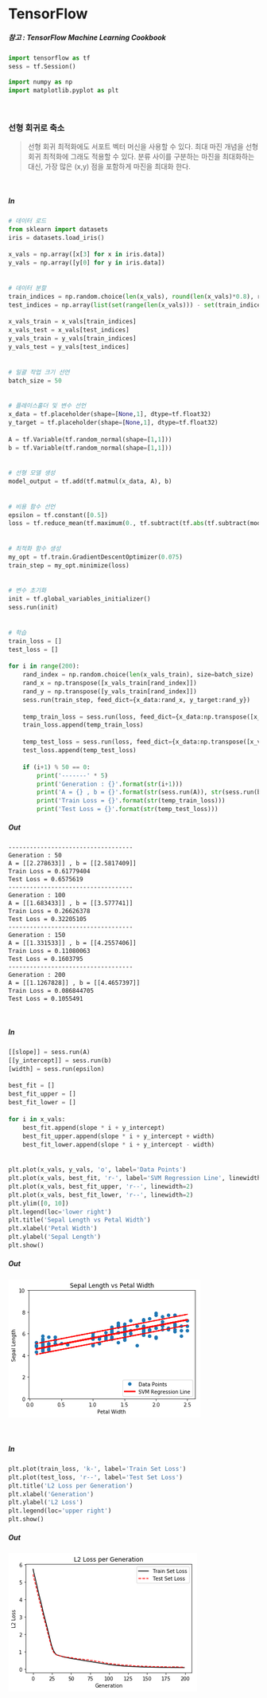 
# TensorFlow

##### 참고 : TensorFlow Machine Learning Cookbook


```python
import tensorflow as tf
sess = tf.Session()
```


```python
import numpy as np
import matplotlib.pyplot as plt
```

<br>

### 선형 회귀로 축소
> 선형 회귀 최적화에도 서포트 벡터 머신을 사용할 수 있다.
> 최대 마진 개념을 선형 회귀 최적화에 그래도 적용할 수 있다. 
> 분류 사이를 구분하는 마진을 최대화하는 대신, 가장 많은 (x,y) 점을 포함하게 마진을 최대화 한다.

<br>

##### In
```python
# 데이터 로드
from sklearn import datasets
iris = datasets.load_iris()

x_vals = np.array([x[3] for x in iris.data])
y_vals = np.array([y[0] for y in iris.data])


# 데이터 분할
train_indices = np.random.choice(len(x_vals), round(len(x_vals)*0.8), replace=False)
test_indices = np.array(list(set(range(len(x_vals))) - set(train_indices)))

x_vals_train = x_vals[train_indices]
x_vals_test = x_vals[test_indices]
y_vals_train = y_vals[train_indices]
y_vals_test = y_vals[test_indices]


# 일괄 작업 크기 선언
batch_size = 50


# 플레이스홀더 및 변수 선언
x_data = tf.placeholder(shape=[None,1], dtype=tf.float32)
y_target = tf.placeholder(shape=[None,1], dtype=tf.float32)

A = tf.Variable(tf.random_normal(shape=[1,1]))
b = tf.Variable(tf.random_normal(shape=[1,1]))


# 선형 모델 생성
model_output = tf.add(tf.matmul(x_data, A), b)


# 비용 함수 선언
epsilon = tf.constant([0.5])
loss = tf.reduce_mean(tf.maximum(0., tf.subtract(tf.abs(tf.subtract(model_output, y_target)), epsilon)))


# 최적화 함수 생성
my_opt = tf.train.GradientDescentOptimizer(0.075)
train_step = my_opt.minimize(loss)


# 변수 초기화
init = tf.global_variables_initializer()
sess.run(init)


# 학습
train_loss = []
test_loss = []

for i in range(200):
    rand_index = np.random.choice(len(x_vals_train), size=batch_size)
    rand_x = np.transpose([x_vals_train[rand_index]])
    rand_y = np.transpose([y_vals_train[rand_index]])
    sess.run(train_step, feed_dict={x_data:rand_x, y_target:rand_y})
    
    temp_train_loss = sess.run(loss, feed_dict={x_data:np.transpose([x_vals_train]), y_target:np.transpose([y_vals_train])})
    train_loss.append(temp_train_loss)
    
    temp_test_loss = sess.run(loss, feed_dict={x_data:np.transpose([x_vals_test]), y_target:np.transpose([y_vals_test])})
    test_loss.append(temp_test_loss)
    
    if (i+1) % 50 == 0:
        print('-------' * 5)
        print('Generation : {}'.format(str(i+1)))
        print('A = {} , b = {}'.format(str(sess.run(A)), str(sess.run(b))))
        print('Train Loss = {}'.format(str(temp_train_loss)))
        print('Test Loss = {}'.format(str(temp_test_loss)))
```
##### Out
    -----------------------------------
    Generation : 50
    A = [[2.278633]] , b = [[2.5817409]]
    Train Loss = 0.61779404
    Test Loss = 0.6575619
    -----------------------------------
    Generation : 100
    A = [[1.683433]] , b = [[3.577741]]
    Train Loss = 0.26626378
    Test Loss = 0.32205105
    -----------------------------------
    Generation : 150
    A = [[1.331533]] , b = [[4.2557406]]
    Train Loss = 0.11080063
    Test Loss = 0.1603795
    -----------------------------------
    Generation : 200
    A = [[1.1267828]] , b = [[4.4657397]]
    Train Loss = 0.086844705
    Test Loss = 0.1055491
    
<br>

##### In
```python
[[slope]] = sess.run(A)
[[y_intercept]] = sess.run(b)
[width] = sess.run(epsilon)

best_fit = []
best_fit_upper = []
best_fit_lower = []

for i in x_vals:
    best_fit.append(slope * i + y_intercept)
    best_fit_upper.append(slope * i + y_intercept + width)
    best_fit_lower.append(slope * i + y_intercept - width)
    
    
plt.plot(x_vals, y_vals, 'o', label='Data Points')
plt.plot(x_vals, best_fit, 'r-', label='SVM Regression Line', linewidth=3)
plt.plot(x_vals, best_fit_upper, 'r--', linewidth=2)
plt.plot(x_vals, best_fit_lower, 'r--', linewidth=2)
plt.ylim([0, 10])
plt.legend(loc='lower right')
plt.title('Sepal Length vs Petal Width')
plt.xlabel('Petal Width')
plt.ylabel('Sepal Length')
plt.show()
```
##### Out
![png](png/15_output_6_0.png)

<br>

##### In
```python
plt.plot(train_loss, 'k-', label='Train Set Loss')
plt.plot(test_loss, 'r--', label='Test Set Loss')
plt.title('L2 Loss per Generation')
plt.xlabel('Generation')
plt.ylabel('L2 Loss')
plt.legend(loc='upper right')
plt.show()
```
##### Out
![png](png/15_output_7_0.png)

